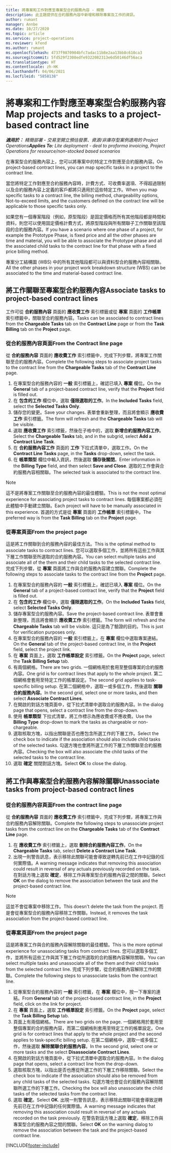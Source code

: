 ```yaml
---
title: 將專案和工作對應至專案型合約服務內容 - 精簡
description: 此主題提供在合約服務內容中新增和移除專案及工作的資訊。
author: rumant
manager: Annbe
ms.date: 10/27/2020
ms.topic: article
ms.service: project-operations
ms.reviewer: kfend
ms.author: rumant
ms.openlocfilehash: 4737f9870904bfc7adac11b8e2aa13bb8c610ca3
ms.sourcegitcommit: 5fd529f2308edfe9322082313e6d50146df56aca
ms.translationtype: HT
ms.contentlocale: zh-HK
ms.lasthandoff: 04/06/2021
ms.locfileid: "5858138"
---
```

# <a name="map-projects-and-tasks-to-a-project-based-contract-line"></a><span data-ttu-id="4a526-103">將專案和工作對應至專案型合約服務內容</span><span class="sxs-lookup"><span data-stu-id="4a526-103">Map projects and tasks to a project-based contract line</span></span> 

<span data-ttu-id="4a526-104">_**適用於：** 精簡部署 - 交易至開立預估發票、資源/非庫存型案例適用的 Project Operations_</span><span class="sxs-lookup"><span data-stu-id="4a526-104">_**Applies To:** Lite deployment - deal to proforma invoicing, Project Operations for resource/non-stocked based scenarios_</span></span>

<span data-ttu-id="4a526-105">在專案型合約服務內容上，您可以將專案中的特定工作對應至合約服務內容。</span><span class="sxs-lookup"><span data-stu-id="4a526-105">On project-based contract lines, you can map specific tasks in a project to the contract line.</span></span>

<span data-ttu-id="4a526-106">當您將特定工作對應至合約服務內容時，計費方式、可收費率選項、不得超過限制以及合約服務內容上定義的客戶都將只適用於這些特定工作。</span><span class="sxs-lookup"><span data-stu-id="4a526-106">When you map specific tasks to a contract line, the billing method, chargeability options, Not-to-exceed limits, and the customers defined on the contract line will be applicable to those specific tasks only.</span></span>

<span data-ttu-id="4a526-107">如果您有一個專案階段（例如，原型階段）是固定價格而所有其他階段都是時間和資料，則您可以使用固定價格計費方式，將原型階段與所有關聯子工作關聯至該階段的合約服務內容。</span><span class="sxs-lookup"><span data-stu-id="4a526-107">If you have a scenario where one phase of a project, for example the Prototype Phase, is fixed price and all the other phases are time and material, you will be able to associate the Prototype phase and all the associated child tasks to the contract line for that phase with a fixed price billing method.</span></span>

<span data-ttu-id="4a526-108">專案分工結構圖 (WBS) 中的所有其他階段都可以與資料型合約服務內容相關聯。</span><span class="sxs-lookup"><span data-stu-id="4a526-108">All the other phases in your project work breakdown structure (WBS) can be associated to the time and material-based contract line.</span></span>

## <a name="associate-tasks-to-project-based-contract-lines"></a><span data-ttu-id="4a526-109">將工作關聯至專案型合約服務內容</span><span class="sxs-lookup"><span data-stu-id="4a526-109">Associate tasks to project-based contract lines</span></span>

<span data-ttu-id="4a526-110">工作可從 **合約服務內容** 頁面的 **應收費工作** 索引標籤或從 **專案** 頁面的 **工作帳單** 索引標籤中，關聯至合約服務內容。</span><span class="sxs-lookup"><span data-stu-id="4a526-110">Tasks can be associated to contract lines from the **Chargeable Tasks** tab on the **Contract Line** page or from the **Task Billing** tab on the **Project** page.</span></span>

### <a name="from-the-contract-line-page"></a><span data-ttu-id="4a526-111">從合約服務內容頁面</span><span class="sxs-lookup"><span data-stu-id="4a526-111">From the Contract line page</span></span>

<span data-ttu-id="4a526-112">從 **合約服務內容** 頁面的 **應收費工作** 索引標籤中，完成下列步驟，將專案工作關聯至合約服務內容。</span><span class="sxs-lookup"><span data-stu-id="4a526-112">Complete the following steps to associate project tasks to the contract line from the **Chargeable Tasks** tab of the **Contract Line** page.</span></span>

1. <span data-ttu-id="4a526-113">在專案型合約服務內容的 **一般** 索引標籤上，確認已填入 **專案** 欄位。</span><span class="sxs-lookup"><span data-stu-id="4a526-113">On the **General** tab of a project-based contract line, verify that the **Project** field is filled out.</span></span>
2. <span data-ttu-id="4a526-114">在 **包含的工作** 欄位中，選取 **僅限選取的工作**。</span><span class="sxs-lookup"><span data-stu-id="4a526-114">In the **Included Tasks** field, select the **Selected Tasks Only**.</span></span>
3. <span data-ttu-id="4a526-115">儲存您的變更。</span><span class="sxs-lookup"><span data-stu-id="4a526-115">Save your changes.</span></span> <span data-ttu-id="4a526-116">表單會重新整理，而且將會顯示 **應收費工作** 索引標籤。</span><span class="sxs-lookup"><span data-stu-id="4a526-116">The form will refresh and the **Chargeable Tasks** tab will be visible.</span></span>
4. <span data-ttu-id="4a526-117">選取 **應收費工作** 索引標籤，然後在子格中的，選取 **新增合約服務內容工作**。</span><span class="sxs-lookup"><span data-stu-id="4a526-117">Select the **Chargeable Tasks** tab, and in the subgrid, select **Add a Contract Line Task**.</span></span>
5. <span data-ttu-id="4a526-118">在 **合約服務內容工作** 頁面的 **工作** 下拉式清單中，選取工作。</span><span class="sxs-lookup"><span data-stu-id="4a526-118">On the **Contract Line Tasks** page, in the **Tasks** drop-down, select the task.</span></span> 
6. <span data-ttu-id="4a526-119">在 **帳單類型** 欄位中輸入資訊，然後選取 **儲存後關閉**。</span><span class="sxs-lookup"><span data-stu-id="4a526-119">Enter information in the **Billing Type** field, and then select **Save and Close**.</span></span> <span data-ttu-id="4a526-120">選取的工作會與合約服務內容相關聯。</span><span class="sxs-lookup"><span data-stu-id="4a526-120">The selected task is associated to the contract line.</span></span>

> [!NOTE]
> <span data-ttu-id="4a526-121">這不是將專案工作關聯至合約服務內容的最佳體驗。</span><span class="sxs-lookup"><span data-stu-id="4a526-121">This is not the most optimal experience for associating project tasks to contract lines.</span></span> <span data-ttu-id="4a526-122">每個專案都必須在此體驗中手動建立關聯。</span><span class="sxs-lookup"><span data-stu-id="4a526-122">Each project will have to be manually associated in this experience.</span></span> <span data-ttu-id="4a526-123">首選的方式是從 **專案** 頁面的 **工作帳單** 索引標籤中。</span><span class="sxs-lookup"><span data-stu-id="4a526-123">The preferred way is from the **Task Billing** tab on the **Project** page.</span></span>

### <a name="from-the-project-page"></a><span data-ttu-id="4a526-124">從專案頁面</span><span class="sxs-lookup"><span data-stu-id="4a526-124">From the project page</span></span>

<span data-ttu-id="4a526-125">這是將工作關聯到合約服務內容的最佳方法。</span><span class="sxs-lookup"><span data-stu-id="4a526-125">This is the optimal method to associate tasks to contract lines.</span></span> <span data-ttu-id="4a526-126">您可以選取多個工作，並將所有這些工作與其下層工作關聯至所選取的合約服務內容。</span><span class="sxs-lookup"><span data-stu-id="4a526-126">You can select multiple tasks and associate all of the them and their child tasks to the selected contract line.</span></span> <span data-ttu-id="4a526-127">完成下列步驟，從 **專案** 頁面將工作與合約服務內容建立關聯。</span><span class="sxs-lookup"><span data-stu-id="4a526-127">Complete the following steps to associate tasks to the contract line from the **Project** page.</span></span>

1. <span data-ttu-id="4a526-128">在專案型合約服務內容的 **一般** 索引標籤上，確認已填入 **專案** 欄位。</span><span class="sxs-lookup"><span data-stu-id="4a526-128">On the **General** tab of a project-based contract line, verify that the **Project** field is filled out.</span></span>
2. <span data-ttu-id="4a526-129">在 **包含的工作** 欄位中，選取 **僅限選取的工作**。</span><span class="sxs-lookup"><span data-stu-id="4a526-129">On the **Included Tasks** field, select **Selected Tasks Only**.</span></span>
3. <span data-ttu-id="4a526-130">儲存專案型合約服務內容。</span><span class="sxs-lookup"><span data-stu-id="4a526-130">Save the project-based contract line.</span></span> <span data-ttu-id="4a526-131">表單會重新整理，而且將會顯示 **應收費工作** 索引標籤。</span><span class="sxs-lookup"><span data-stu-id="4a526-131">The form will refresh and the **Chargeable Tasks** tab will be visible.</span></span> <span data-ttu-id="4a526-132">這只是為了驗證的目的。</span><span class="sxs-lookup"><span data-stu-id="4a526-132">This is just for verification purposes only.</span></span>
4. <span data-ttu-id="4a526-133">在專案型合約服務內容的 **一般** 索引標籤上，在 **專案** 欄位中選取專案連結。</span><span class="sxs-lookup"><span data-stu-id="4a526-133">On the **General** tab of the project-based contract line, in the **Project** field, select the project link.</span></span>
5. <span data-ttu-id="4a526-134">在 **專案** 頁面上，選取 **工作帳單設定** 索引標籤。</span><span class="sxs-lookup"><span data-stu-id="4a526-134">On the **Project** page, select the **Task Billing Setup** tab.</span></span>
6. <span data-ttu-id="4a526-135">有兩個網格。</span><span class="sxs-lookup"><span data-stu-id="4a526-135">There are two grids.</span></span> <span data-ttu-id="4a526-136">一個網格用於套用至整個專案的合約服務內容。</span><span class="sxs-lookup"><span data-stu-id="4a526-136">One grid is for contract lines that apply to the whole project.</span></span> <span data-ttu-id="4a526-137">第二個網格會套用至特定工作的帳單設定。</span><span class="sxs-lookup"><span data-stu-id="4a526-137">The second grid applies to task-specific billing setup.</span></span> <span data-ttu-id="4a526-138">在第二個網格中，選取一或多個工作，然後選取 **關聯合約服務內容**。</span><span class="sxs-lookup"><span data-stu-id="4a526-138">In the second grid, select one or more tasks, and then select **Associate Contract Lines**.</span></span>
7. <span data-ttu-id="4a526-139">在開啟的對話方塊頁面中，從下拉式清單中選取合約服務內容。</span><span class="sxs-lookup"><span data-stu-id="4a526-139">In the dialog page that opens, select a contract line from the drop-down.</span></span>
8. <span data-ttu-id="4a526-140">使用 **帳單類型** 下拉式清單，將工作標示為應收費或不應收費。</span><span class="sxs-lookup"><span data-stu-id="4a526-140">Use the **Billing Type** drop-down to mark the tasks as chargeable or non-chargeable.</span></span>
9. <span data-ttu-id="4a526-141">選取核取方塊，以指出關聯是否也應包含所選工作的下層工作。</span><span class="sxs-lookup"><span data-stu-id="4a526-141">Select the check box to indicate if the association should also include child tasks of the selected tasks.</span></span> <span data-ttu-id="4a526-142">勾選方塊也會將所選工作的下層工作關聯至合約服務內容。</span><span class="sxs-lookup"><span data-stu-id="4a526-142">Checking the box will also associate the child tasks of the selected tasks to the contract line.</span></span>
10. <span data-ttu-id="4a526-143">選取 **確定** 關閉對話方塊。</span><span class="sxs-lookup"><span data-stu-id="4a526-143">Select **OK** to close the dialog.</span></span>

## <a name="unassociate-tasks-from-project-based-contract-lines"></a><span data-ttu-id="4a526-144">將工作與專案型合約服務內容解除關聯</span><span class="sxs-lookup"><span data-stu-id="4a526-144">Unassociate tasks from project-based contract lines</span></span>

### <a name="from-the-contract-line-page"></a><span data-ttu-id="4a526-145">從合約服務內容頁面</span><span class="sxs-lookup"><span data-stu-id="4a526-145">From the contract line page</span></span>

<span data-ttu-id="4a526-146">從 **合約服務內容** 頁面的 **應收費工作** 索引標籤中，完成下列步驟，將專案工作與合約服務內容解除關聯。</span><span class="sxs-lookup"><span data-stu-id="4a526-146">Complete the following steps to unassociate project tasks from the contract line on the **Chargeable Tasks** tab of the **Contract Line** page.</span></span>

1. <span data-ttu-id="4a526-147">在 **應收費工作** 索引標籤上，選取 **刪除合約服務內容工作**。</span><span class="sxs-lookup"><span data-stu-id="4a526-147">On the **Chargeable Tasks** tab, select **Delete a Contract Line Task**.</span></span>
2. <span data-ttu-id="4a526-148">出現一則警告訊息，表示移除此關聯可能會導致逆轉先前已在工作中記錄的任何實際值。</span><span class="sxs-lookup"><span data-stu-id="4a526-148">A warning message indicates that removing this association could result in reversal of any actuals previously recorded on the task.</span></span> <span data-ttu-id="4a526-149">在對話方塊上選取 **確定**，移除工作與專案型合約服務內容之間的關聯。</span><span class="sxs-lookup"><span data-stu-id="4a526-149">Select **OK** on the dialog to remove the association between the task and the project-based contract line.</span></span> 

> [!NOTE]
> <span data-ttu-id="4a526-150">這並不會從專案中移除工作。</span><span class="sxs-lookup"><span data-stu-id="4a526-150">This doesn't delete the task from the project.</span></span> <span data-ttu-id="4a526-151">而是會從專案型合約服務內容移除工作關聯。</span><span class="sxs-lookup"><span data-stu-id="4a526-151">Instead, it removes the task association from the project-based contract line.</span></span>

### <a name="from-the-project-page"></a><span data-ttu-id="4a526-152">從專案頁面</span><span class="sxs-lookup"><span data-stu-id="4a526-152">From the project page</span></span>

<span data-ttu-id="4a526-153">這是將專案工作與合約服務內容解除關聯的最佳體驗。</span><span class="sxs-lookup"><span data-stu-id="4a526-153">This is the more optimal experience for unassociating tasks from contract lines.</span></span> <span data-ttu-id="4a526-154">您可以選取多個工作，並將所有這些工作與其下層工作從所選取的合約服務內容解除關聯。</span><span class="sxs-lookup"><span data-stu-id="4a526-154">You can select multiple tasks and unassociate all of the them and their child tasks from the selected contract line.</span></span> <span data-ttu-id="4a526-155">完成下列步驟，從合約服務內容解除工作的關聯。</span><span class="sxs-lookup"><span data-stu-id="4a526-155">Complete the following steps to unassociate tasks from the contract line.</span></span>

1. <span data-ttu-id="4a526-156">從專案型合約服務內容的 **一般** 索引標籤，在 **專案** 欄位中，按一下專案的連結。</span><span class="sxs-lookup"><span data-stu-id="4a526-156">From **General** tab of the project-based contract line, in the **Project** field, click on the link for project.</span></span>
2. <span data-ttu-id="4a526-157">在 **專案** 頁面上，選取 **工作帳單設定** 索引標籤。</span><span class="sxs-lookup"><span data-stu-id="4a526-157">On the **Project** page, select the **Task Billing Setup** tab.</span></span>
3. <span data-ttu-id="4a526-158">頁面上有兩個網格。</span><span class="sxs-lookup"><span data-stu-id="4a526-158">There are two grids on the page.</span></span> <span data-ttu-id="4a526-159">一個網格用於套用至整個專案的合約服務內容，而第二個網格則套用至特定工作的帳單設定。</span><span class="sxs-lookup"><span data-stu-id="4a526-159">One grid is for contract lines that apply to the whole project and the second applies to task-specific billing setup.</span></span> <span data-ttu-id="4a526-160">在第二個網格中，選取一或多個工作，然後選取 **解除關聯合約服務內容**。</span><span class="sxs-lookup"><span data-stu-id="4a526-160">In the second grid, select one or more tasks and the select **Disassociate Contract Lines**.</span></span>
4. <span data-ttu-id="4a526-161">在開啟的對話方塊頁面中，從下拉式清單中選取合約服務內容。</span><span class="sxs-lookup"><span data-stu-id="4a526-161">In the  dialog page that opens, select a contract line from the drop-down.</span></span>
5. <span data-ttu-id="4a526-162">選取核取方塊，以指出是否也應從所選工作的下層工作移除關聯。</span><span class="sxs-lookup"><span data-stu-id="4a526-162">Select the check box to indicate if the association should also be removed from any child tasks of the selected tasks.</span></span> <span data-ttu-id="4a526-163">勾選方塊也會從合約服務內容解除關聯所選工作的下層工作。</span><span class="sxs-lookup"><span data-stu-id="4a526-163">Checking the box will also unassociate the child tasks of the selected tasks from the contract line.</span></span>
6. <span data-ttu-id="4a526-164">選取 **確定**。</span><span class="sxs-lookup"><span data-stu-id="4a526-164">Select **OK**.</span></span> <span data-ttu-id="4a526-165">出現一則警告訊息，表示移除此關聯可能會導致逆轉先前已在工作中記錄的任何實際值。</span><span class="sxs-lookup"><span data-stu-id="4a526-165">A warning message indicates that removing this association could result in reversal of any actuals recorded on the task previously.</span></span> <span data-ttu-id="4a526-166">在警告對話方塊上選取 **確定**，移除工作與專案型合約服務內容之間的關聯。</span><span class="sxs-lookup"><span data-stu-id="4a526-166">Select **OK** on the warning dialog to remove the association between the task and the project-based contract line.</span></span>


[!INCLUDE[footer-include](../../includes/footer-banner.md)]
